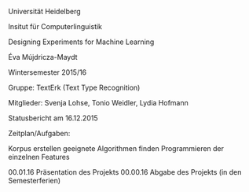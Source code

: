 Universität Heidelberg

Insitut für Computerlinguistik

Designing Experiments for Machine Learning

Éva Mújdricza-Maydt

Wintersemester 2015/16


Gruppe: TextErk (Text Type Recognition)

Mitglieder: Svenja Lohse, Tonio Weidler, Lydia Hofmann


Statusbericht am 16.12.2015






Zeitplan/Aufgaben:

Korpus erstellen
geeignete Algorithmen finden
Programmieren der einzelnen Features


00.01.16 Präsentation des Projekts
00.00.16 Abgabe des Projekts (in den Semesterferien)

